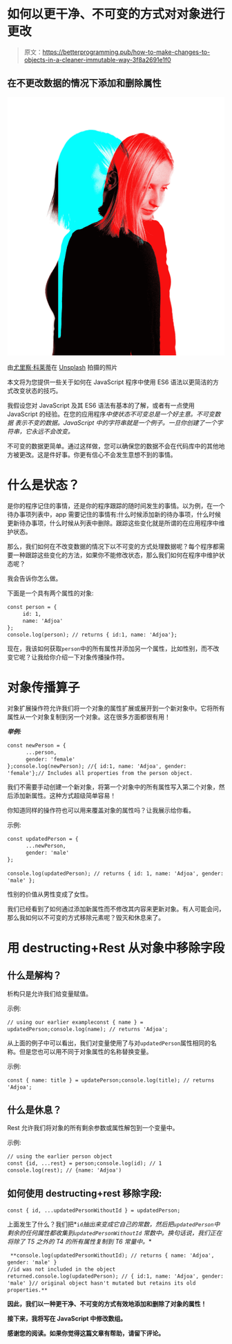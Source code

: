 # 如何以更干净、不可变的方式对对象进行更改

> 原文：<https://betterprogramming.pub/how-to-make-changes-to-objects-in-a-cleaner-immutable-way-3f8a2691e1f0>

## 在不更改数据的情况下添加和删除属性

![](img/7f2fad0bf0f5105aae2863526ad9fdc0.png)

由[尤里察·科莱蒂](https://unsplash.com/@juricakoletic?utm_source=unsplash&utm_medium=referral&utm_content=creditCopyText)在 [Unsplash](https://unsplash.com/s/photos/transformation?utm_source=unsplash&utm_medium=referral&utm_content=creditCopyText) 拍摄的照片

本文将为您提供一些关于如何在 JavaScript 程序中使用 ES6 语法以更简洁的方式改变状态的技巧。

我假设您对 JavaScript 及其 ES6 语法有基本的了解，或者有一点使用 JavaScript 的经验。在您的应用程序*中使状态不可变总是一个好主意。*不可变数据* 表示不变的数据。JavaScript 中的字符串就是一个例子。一旦你创建了一个字符串，它永远不会改变。*

不可变的数据更简单。通过这样做，您可以确保您的数据不会在代码库中的其他地方被更改。这是件好事。你更有信心不会发生意想不到的事情。

# **什么是状态？**

是你的程序记住的事情，还是你的程序跟踪的随时间发生的事情。以为例，在一个待办事项列表中，app 需要记住的事情有:什么时候添加新的待办事项，什么时候更新待办事项，什么时候从列表中删除。跟踪这些变化就是所谓的在应用程序中维护状态。

那么，我们如何在不改变数据的情况下以不可变的方式处理数据呢？每个程序都需要一种跟踪这些变化的方法，如果你不能修改状态，那么我们如何在程序中维护状态呢？

我会告诉你怎么做。

下面是一个具有两个属性的对象:

```
const person = {
     id: 1,
     name: 'Adjoa'
};
console.log(person); // returns { id:1, name: 'Adjoa'};
```

现在，我该如何获取`person`中的所有属性并添加另一个属性，比如性别，而不改变它呢？让我给你介绍一下对象传播操作符。

# **对象传播算子**

对象扩展操作符允许我们将一个对象的属性扩展或展开到一个新对象中。它将所有属性从一个对象复制到另一个对象。这在很多方面都很有用！

***举例:***

```
const newPerson = {
      ...person,
      gender: 'female'
};console.log(newPerson); //{ id:1, name: 'Adjoa', gender: 'female'};// Includes all properties from the person object.
```

我们不需要手动创建一个新对象，将第一个对象中的所有属性写入第二个对象，然后添加新属性。这种方式超级简单容易！

你知道同样的操作符也可以用来覆盖对象的属性吗？让我展示给你看。

示例:

```
const updatedPerson = {
      ...newPerson,
      gender: 'male'
};

console.log(updatedPerson); // returns { id: 1, name: 'Adjoa', gender: 'male' };
```

性别的价值从男性变成了女性。

我们已经看到了如何通过添加新属性而不修改其内容来更新对象。有人可能会问，那么我如何以不可变的方式移除元素呢？毁灭和休息来了。

# 用 destructing+Rest 从对象中移除字段

## 什么是解构？

析构只是允许我们给变量赋值。

示例:

```
// using our earlier exampleconst { name } = updatedPerson;console.log(name); // returns 'Adjoa';
```

从上面的例子中可以看出，我们对变量使用了与对`updatedPerson`属性相同的名称。但是您也可以用不同于对象属性的名称替换变量。

示例:

```
const { name: title } = updatePerson;console.log(title); // returns 'Adjoa';
```

## 什么是休息？

Rest 允许我们将对象的所有剩余参数或属性解包到一个变量中。

示例:

```
// using the earlier person object
const {id, ...rest} = person;console.log(id); // 1
console.log(rest); // {name: 'Adjoa')
```

## 如何使用 destructing+rest 移除字段:

```
const { id, ...updatedPersonWithoutId } = updatedPerson;
```

上面发生了什么？我们把*`id`*抽出来变成它自己的常数，然后把`updatedPerson`中剩余的任何属性都收集到`updatedPersonWithoutId` 常数中。换句话说，我们正在将除了 T5 之外的 T4 的所有属性复制到 T6 常量中。**

```
 **console.log(updatedPersonWithoutId); // returns { name: 'Adjoa', gender: 'male' }
//id was not included in the object returned.console.log(updatedPerson); // { id:1, name: 'Adjoa', gender: 'male' }// original object hasn't mutated but retains its old properties.**
```

**因此，我们以一种更干净、不可变的方式有效地添加和删除了对象的属性！**

**接下来，我将写在 JavaScript 中修改数组。**

**感谢您的阅读。如果你觉得这篇文章有帮助，请留下评论。**